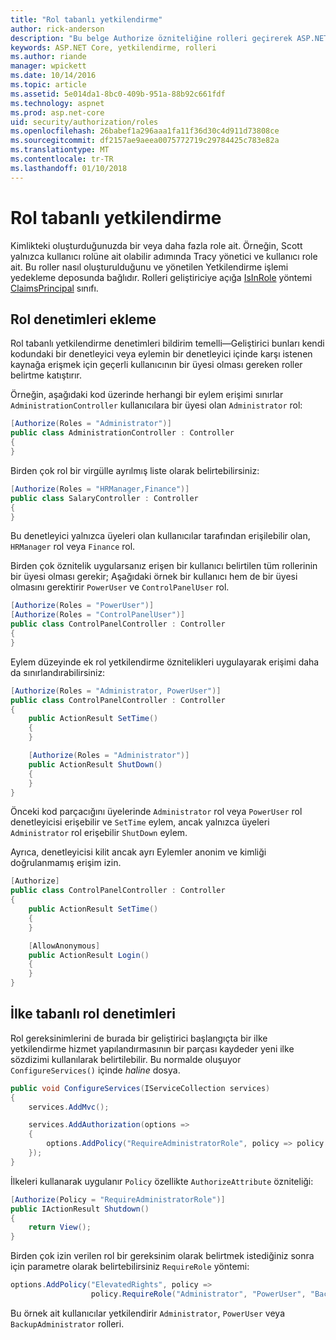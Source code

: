 ```yaml
---
title: "Rol tabanlı yetkilendirme"
author: rick-anderson
description: "Bu belge Authorize özniteliğine rolleri geçirerek ASP.NET Core denetleyici ve eylem erişimi kısıtlamak nasıl gösterir."
keywords: ASP.NET Core, yetkilendirme, rolleri
ms.author: riande
manager: wpickett
ms.date: 10/14/2016
ms.topic: article
ms.assetid: 5e014da1-8bc0-409b-951a-88b92c661fdf
ms.technology: aspnet
ms.prod: asp.net-core
uid: security/authorization/roles
ms.openlocfilehash: 26babef1a296aaa1fa11f36d30c4d911d73808ce
ms.sourcegitcommit: df2157ae9aeea0075772719c29784425c783e82a
ms.translationtype: MT
ms.contentlocale: tr-TR
ms.lasthandoff: 01/10/2018
---
```

# <a name="role-based-authorization"></a>Rol tabanlı yetkilendirme

<a name="security-authorization-role-based"></a>

Kimlikteki oluşturduğunuzda bir veya daha fazla role ait. Örneğin, Scott yalnızca kullanıcı rolüne ait olabilir adımında Tracy yönetici ve kullanıcı role ait. Bu roller nasıl oluşturulduğunu ve yönetilen Yetkilendirme işlemi yedekleme deposunda bağlıdır. Rolleri geliştiriciye açığa [IsInRole](https://docs.microsoft.com/dotnet/api/system.security.principal.genericprincipal.isinrole) yöntemi [ClaimsPrincipal](https://docs.microsoft.com/dotnet/api/system.security.claims.claimsprincipal) sınıfı.

## <a name="adding-role-checks"></a>Rol denetimleri ekleme

Rol tabanlı yetkilendirme denetimleri bildirim temelli&mdash;Geliştirici bunları kendi kodundaki bir denetleyici veya eylemin bir denetleyici içinde karşı istenen kaynağa erişmek için geçerli kullanıcının bir üyesi olması gereken roller belirtme katıştırır.

Örneğin, aşağıdaki kod üzerinde herhangi bir eylem erişimi sınırlar `AdministrationController` kullanıcılara bir üyesi olan `Administrator` rol:

```csharp
[Authorize(Roles = "Administrator")]
public class AdministrationController : Controller
{
}
```

Birden çok rol bir virgülle ayrılmış liste olarak belirtebilirsiniz:

```csharp
[Authorize(Roles = "HRManager,Finance")]
public class SalaryController : Controller
{
}
```

Bu denetleyici yalnızca üyeleri olan kullanıcılar tarafından erişilebilir olan, `HRManager` rol veya `Finance` rol.

Birden çok öznitelik uygularsanız erişen bir kullanıcı belirtilen tüm rollerinin bir üyesi olması gerekir; Aşağıdaki örnek bir kullanıcı hem de bir üyesi olmasını gerektirir `PowerUser` ve `ControlPanelUser` rol.

```csharp
[Authorize(Roles = "PowerUser")]
[Authorize(Roles = "ControlPanelUser")]
public class ControlPanelController : Controller
{
}
```

Eylem düzeyinde ek rol yetkilendirme öznitelikleri uygulayarak erişimi daha da sınırlandırabilirsiniz:

```csharp
[Authorize(Roles = "Administrator, PowerUser")]
public class ControlPanelController : Controller
{
    public ActionResult SetTime()
    {
    }

    [Authorize(Roles = "Administrator")]
    public ActionResult ShutDown()
    {
    }
}
```

Önceki kod parçacığını üyelerinde `Administrator` rol veya `PowerUser` rol denetleyicisi erişebilir ve `SetTime` eylem, ancak yalnızca üyeleri `Administrator` rol erişebilir `ShutDown` eylem.

Ayrıca, denetleyicisi kilit ancak ayrı Eylemler anonim ve kimliği doğrulanmamış erişim izin.

```csharp
[Authorize]
public class ControlPanelController : Controller
{
    public ActionResult SetTime()
    {
    }

    [AllowAnonymous]
    public ActionResult Login()
    {
    }
}
```

<a name="security-authorization-role-policy"></a>

## <a name="policy-based-role-checks"></a>İlke tabanlı rol denetimleri

Rol gereksinimlerini de burada bir geliştirici başlangıçta bir ilke yetkilendirme hizmet yapılandırmasının bir parçası kaydeder yeni ilke sözdizimi kullanılarak belirtilebilir. Bu normalde oluşuyor `ConfigureServices()` içinde *haline* dosya.

```csharp
public void ConfigureServices(IServiceCollection services)
{
    services.AddMvc();

    services.AddAuthorization(options =>
    {
        options.AddPolicy("RequireAdministratorRole", policy => policy.RequireRole("Administrator"));
    });
}
```

İlkeleri kullanarak uygulanır `Policy` özellikte `AuthorizeAttribute` özniteliği:

```csharp
[Authorize(Policy = "RequireAdministratorRole")]
public IActionResult Shutdown()
{
    return View();
}
```

Birden çok izin verilen rol bir gereksinim olarak belirtmek istediğiniz sonra için parametre olarak belirtebilirsiniz `RequireRole` yöntemi:

```csharp
options.AddPolicy("ElevatedRights", policy =>
                  policy.RequireRole("Administrator", "PowerUser", "BackupAdministrator"));
```

Bu örnek ait kullanıcılar yetkilendirir `Administrator`, `PowerUser` veya `BackupAdministrator` rolleri.
